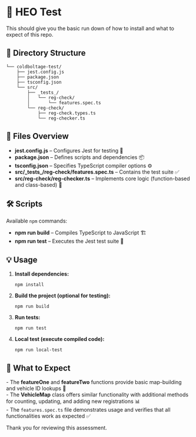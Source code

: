 # 🚀 HEO Test

This should give you the basic run down of how to install and what to expect of this repo.

## 📁 Directory Structure

    └── coldboltage-test/
        ├── jest.config.js
        ├── package.json
        ├── tsconfig.json
        └── src/
            ├── _tests_/
            │   └── reg-check/
            │       └── features.spec.ts
            └── reg-check/
                ├── reg-check.types.ts
                └── reg-checker.ts

## 📜 Files Overview

- **jest.config.js** – Configures Jest for testing 🧪
- **package.json** – Defines scripts and dependencies 📦
- **tsconfig.json** – Specifies TypeScript compiler options ⚙️
- **src/\_tests\_/reg-check/features.spec.ts** – Contains the test suite ✅
- **src/reg-check/reg-checker.ts** – Implements core logic (function-based and class-based) 🔧

## 🛠️ Scripts

Available `npm` commands:

- **npm run build** – Compiles TypeScript to JavaScript 🏗️
- **npm run test** – Executes the Jest test suite 🧪

## 💡 Usage

1.  **Install dependencies:**

        npm install

2.  **Build the project (optional for testing):**

        npm run build

3.  **Run tests:**

        npm run test

4.  **Local test (execute compiled code):**

        npm run local-test

## 🎉 What to Expect

\- The **featureOne** and **featureTwo** functions provide basic map-building and vehicle ID lookups 🚗  
\- The **VehicleMap** class offers similar functionality with additional methods for counting, updating, and adding new registrations 📊  
\- The `features.spec.ts` file demonstrates usage and verifies that all functionalities work as expected ✅

Thank you for reviewing this assessment.
